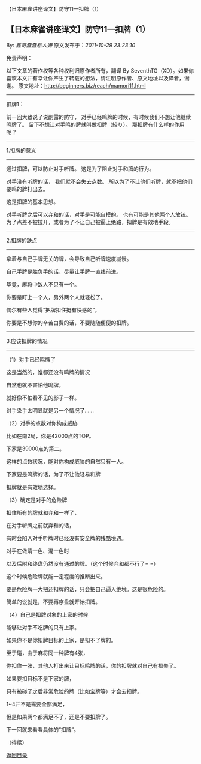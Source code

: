【日本麻雀讲座译文】防守11—扣牌（1）
## 【日本麻雀讲座译文】防守11—扣牌（1）

By: *鑫哥蠢蠢惹人嫌* 原文发布于：*2011-10-29 23:23:10*

免责声明：

以下文章的著作权等各种权利归原作者所有，翻译 By
SeventhTG（XD）。如果你喜欢本文并有幸让你产生了转载的想法，请注明原作者、原文地址以及译者，谢谢。
原文地址：http://beginners.biz/reach/mamori11.html

------------------------------------------------------------------------------------
扣牌1：

前一回大致说了说副露的防守，
对手已经鸣牌的时候，有时候我们不想让他继续鸣牌了。
留下不想让对手鸣的牌就叫做扣牌（絞り）。
那扣牌有什么样的作用呢？

------------------------------------------------------------------------------------
1.扣牌的意义

------------------------------------------------------------------------------------

通过扣牌，可以防止对手听牌。
这是为了阻止对手和牌的行为。

对手没有听牌的话，
我们就不会失去点数。
所以为了不让他们听牌，就不把他们要鸣的牌打出去。

这是扣牌的基本思想。

对手听牌之后可以弃和的话，对手是可能自摸的。
也有可能是其他两个人放铳。
为了点差不被拉开，或者为了不让自己被逼上绝路，扣牌是有效地手段。

------------------------------------------------------------------------------------
2.扣牌的缺点

------------------------------------------------------------------------------------

拿着与自己手牌无关的牌，会导致自己听牌速度减慢。

自己手牌是胜负手的话，尽量让手牌一直线前进。

毕竟，麻将中敌人不只有一个。

你要是盯上一个人，另外两个人就轻松了。

偶尔有些人觉得“把牌扣住挺有快感的”。

你要是不想你的辛苦白费的话，不要随随便便的扣牌。

------------------------------------------------------------------------------------
3.应该扣牌的情况

------------------------------------------------------------------------------------

（1）对手已经鸣牌了

这是当然的，谁都还没有鸣牌的情况

自然也就不害怕他鸣牌。

就好像不怕看不见的影子一样。

对手染手太明显就是另一个情况了……

（2）对手的点数对你构成威胁

比如在南2局，你是42000点的TOP。

下家是39000点的第二。

这样的点数状况，能对你构成威胁的自然只有一人。

下家要是鸣牌的话，为了不让他轻易和牌

扣牌就是有效地选择。

（3）确定是对手的危险牌

扣住所有的牌就和弃和一样了，

在对手听牌之前就弃和的话，

有时会陷入对手听牌时已经没有安全牌的残酷境遇。

对手在做清一色、混一色时

以及后附和终盘仍然没有通过的牌。（这个时候弃和都不行了= =）

这个时候危险牌就能一定程度的推断出来。

要是危险牌一大把还扣牌的话，只会把自己逼入绝境。这是很危险的。

简单的说就是，不要再序盘就开始扣牌。

（4）自己是扣牌对象的上家的时候

能够让对手不吃牌的只有上家。

如果你不是你扣牌目标的上家，是扣不了牌的。

至于碰，由于麻将同一种牌有4张，

你扣住一张，其他人打出来让目标鸣牌的话，你的扣牌就对自己有损失了。

如果要扣目标不是下家的牌，

只有被碰了之后非常危险的牌（比如宝牌等）才会去扣牌。

1~4并不是需要全部满足，

但是如果两个都满足不了，还是不要扣牌了。

下一回就来看看具体的“扣牌”。

（待续）

[返回目录](index.html)
